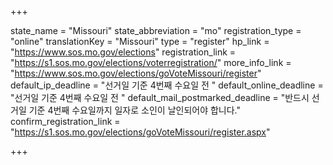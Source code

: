 +++

state_name = "Missouri"
state_abbreviation = "mo"
registration_type = "online"
translationKey = "Missouri"
type = "register"
hp_link = "https://www.sos.mo.gov/elections"
registration_link = "https://s1.sos.mo.gov/elections/voterregistration/"
more_info_link = "https://www.sos.mo.gov/elections/goVoteMissouri/register"
default_ip_deadline = "선거일 기준 4번째 수요일 전 "
default_online_deadline = "선거일 기준 4번째 수요일 전 "
default_mail_postmarked_deadline = "반드시 선거일 기준 4번째 수요일까지 일자로 소인이 날인되어야 합니다."
confirm_registration_link = "https://s1.sos.mo.gov/elections/goVoteMissouri/register.aspx"

+++
